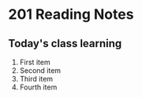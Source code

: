 # 201 Reading Notes
              
## Today's class learning

<ol>
  <li>First item</li>
  <li>Second item</li>
  <li>Third item</li>
  <li>Fourth item</li>
</ol>
